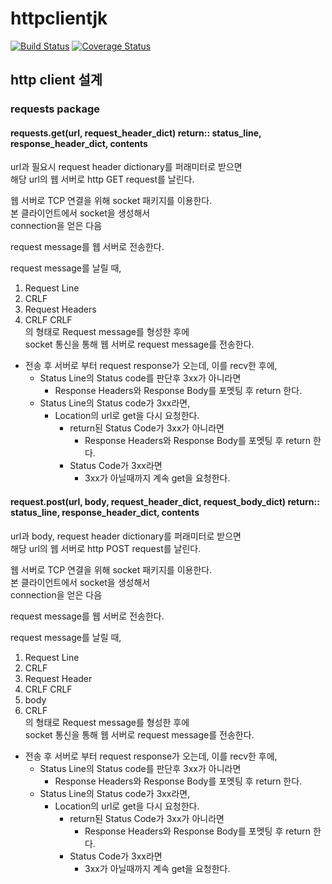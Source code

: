# httpclientjk
[![Build Status](https://api.travis-ci.org/EminentStar/httpclientjk.svg)](http://travis-ci.org/EminentStar/httpclientjk)
[![Coverage Status](https://coveralls.io/repos/github/EminentStar/httpclientjk/badge.svg?branch=master)](https://coveralls.io/github/EminentStar/httpclientjk?branch=master)

## http client 설계
### requests package  
#### requests.get(url, request\_header\_dict)  return:: status\_line, response\_header\_dict, contents  

url과 필요시 request header dictionary를 퍼래미터로 받으면  
해당 url의 웹 서버로 http GET request를 날린다.  

웹 서버로 TCP 연결을 위해 socket 패키지를 이용한다.  
본 클라이언트에서 socket을 생성해서  
connection을 얻은 다음  

request message를 웹 서버로 전송한다.  

request message를 날릴 때,  
1. Request Line  
2. CRLF  
3. Request Headers  
4. CRLF CRLF  
의 형태로 Request message를 형성한 후에  
socket 통신을 통해 웹 서버로 request message를 전송한다.  

- 전송 후 서버로 부터 request response가 오는데, 이를 recv한 후에,  
  - Status Line의 Status code를 판단후 3xx가 아니라면  
    - Response Headers와 Response Body를 포멧팅 후 return 한다.  
  - Status Line의 Status code가 3xx라면,  
    - Location의 url로 get을 다시 요청한다.
      - return된 Status Code가 3xx가 아니라면
        - Response Headers와 Response Body를 포멧팅 후 return 한다.
      - Status Code가 3xx라면
        - 3xx가 아닐때까지 계속 get을 요청한다.  

#### request.post(url, body, request\_header\_dict, request\_body\_dict)  return::  status\_line, response\_header\_dict, contents
url과 body, request header dictionary를 퍼래미터로 받으면  
해당 url의 웹 서버로 http POST request를 날린다.  

웹 서버로 TCP 연결을 위해 socket 패키지를 이용한다.  
본 클라이언트에서 socket을 생성해서  
connection을 얻은 다음  

request message를 웹 서버로 전송한다.  

request message를 날릴 때,  
1. Request Line  
2. CRLF  
3. Request Header  
4. CRLF CRLF  
6. body  
7. CRLF  
의 형태로 Request message를 형성한 후에  
socket 통신을 통해 웹 서버로 request message를 전송한다.  

- 전송 후 서버로 부터 request response가 오는데, 이를 recv한 후에,  
  - Status Line의 Status code를 판단후 3xx가 아니라면  
    - Response Headers와 Response Body를 포멧팅 후 return 한다.  
  - Status Line의 Status code가 3xx라면,  
    - Location의 url로 get을 다시 요청한다.
      - return된 Status Code가 3xx가 아니라면
        - Response Headers와 Response Body를 포멧팅 후 return 한다.
      - Status Code가 3xx라면
        - 3xx가 아닐때까지 계속 get을 요청한다.
